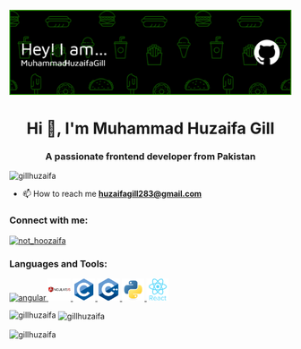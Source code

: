 ![logo](https://github.com/GillHuzaifa/Huzaifa-Gill/blob/main/github-header-image.png)
<h1 align="center">Hi 👋, I'm Muhammad Huzaifa Gill</h1>
<h3 align="center">A passionate frontend developer from Pakistan</h3>


<p align="left"> <img src="https://komarev.com/ghpvc/?username=gillhuzaifa&label=Profile%20views&color=0e75b6&style=flat" alt="gillhuzaifa" /> </p>

- 📫 How to reach me **huzaifagill283@gmail.com**

<h3 align="left">Connect with me:</h3>
<p align="left">
<a href="https://instagram.com/not_hoozaifa" target="blank"><img align="center" src="https://raw.githubusercontent.com/rahuldkjain/github-profile-readme-generator/master/src/images/icons/Social/instagram.svg" alt="not_hoozaifa" height="30" width="40" /></a>
</p>

<h3 align="left">Languages and Tools:</h3>
<p align="left"> <a href="https://angular.io" target="_blank" rel="noreferrer"> <img src="https://angular.io/assets/images/logos/angular/angular.svg" alt="angular" width="40" height="40"/> </a> <a href="https://angular.io" target="_blank" rel="noreferrer"> <img src="https://raw.githubusercontent.com/devicons/devicon/master/icons/angularjs/angularjs-original-wordmark.svg" alt="angularjs" width="40" height="40"/> </a> <a href="https://www.cprogramming.com/" target="_blank" rel="noreferrer"> <img src="https://raw.githubusercontent.com/devicons/devicon/master/icons/c/c-original.svg" alt="c" width="40" height="40"/> </a> <a href="https://www.w3schools.com/cpp/" target="_blank" rel="noreferrer"> <img src="https://raw.githubusercontent.com/devicons/devicon/master/icons/cplusplus/cplusplus-original.svg" alt="cplusplus" width="40" height="40"/> </a> <a href="https://www.python.org" target="_blank" rel="noreferrer"> <img src="https://raw.githubusercontent.com/devicons/devicon/master/icons/python/python-original.svg" alt="python" width="40" height="40"/> </a> <a href="https://reactjs.org/" target="_blank" rel="noreferrer"> <img src="https://raw.githubusercontent.com/devicons/devicon/master/icons/react/react-original-wordmark.svg" alt="react" width="40" height="40"/> </a> </p>

<p><img align="left" src="https://github-readme-stats.vercel.app/api/top-langs?username=gillhuzaifa&show_icons=true&locale=en&layout=compact" alt="gillhuzaifa" /></p>

<p>&nbsp;<img align="center" src="https://github-readme-stats.vercel.app/api?username=gillhuzaifa&show_icons=true&locale=en" alt="gillhuzaifa" /></p>

<p><img align="center" src="https://github-readme-streak-stats.herokuapp.com/?user=gillhuzaifa&" alt="gillhuzaifa" /></p>
